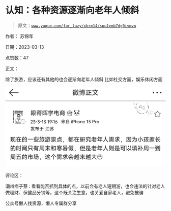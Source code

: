 # 认知：各种资源逐渐向老年人倾斜

> 原文：[`www.yuque.com/for_lazy/xkrm14/spu1emb7dg0ivmvn`](https://www.yuque.com/for_lazy/xkrm14/spu1emb7dg0ivmvn)



作者： 苏锦年



日期：2023-03-13



点赞数：47



正文：



除了旅游，应该还有其他的也会逐渐向老年人倾斜 比如社交方面，娱乐休闲方面



![](img/acfb1e3dde84655f59f987b9749a2889.png)  

评论区：



潮州痞子蔡 : 看看能否抓到具体的点，以前会有老人短期游，也会违法的针对老人做理财、保健品分销等，这个既关注生意，也关爱自家老人，避免被骗



公众号懒人找资源，懒人专属群分享

</ne-p>